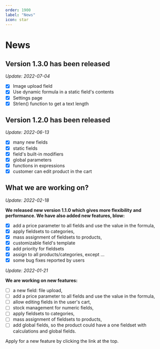 ```yaml
---
order: 1900
label: "News"
icon: star
---
```


# News

## Version 1.3.0 has been released
*Update: 2022-07-04*

- [X] Image upload field
- [X] Use dynamic formula in a static field's contents
- [X] Settings page
- [X] Strlen() function to get a text length

## Version 1.2.0 has been released
*Update: 2022-06-13*

- [X] many new fields
- [X] static fields
- [X] field's built-in modifiers
- [X] global parameters
- [X] functions in expressions
- [X] customer can edit product in the cart

## What we are working on?
*Update: 2022-02-18*

**We released new version 1.1.0 which gives more flexibility and performance.
We have also added new features, blow:**

- [X] add a price parameter to all fields and use the value in the formula,
- [X] apply fieldsets to categories,
- [X] mass assignment of fieldsets to products,
- [X] customizable field's template
- [X] add priority for fieldsets
- [X] assign to all products/categories, except ...
- [X] some bug fixes reported by users

*Update: 2022-01-21*

**We are working on new features:**
- [ ] a new field: file upload,
- [ ] add a price parameter to all fields and use the value in the formula,
- [ ] allow editing fields in the user's cart,
- [ ] stock management for numeric fields,
- [ ] apply fieldsets to categories,
- [ ] mass assignment of fieldsets to products,
- [ ] add global fields, so the product could have a one fieldset with calculations and global fields.

Apply for a new feature by clicking the link at the top.